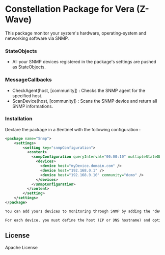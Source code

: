 # Constellation Package for Vera (Z-Wave)

This package monitor your system's hardware, operating-system and networking software via SNMP.

### StateObjects
  - All your SNMP devices registered in the package's settings are pushed as StateObjects.

### MessageCallbacks
  - CheckAgent(host, [community]) : Checks the SNMP agent for the specified host.
  - ScanDevice(host, [community]) : Scans the SNMP device and return all SNMP informations.

### Installation

Declare the package in a Sentinel with the following configuration :

```xml
<package name="Snmp">
	<settings>
		<setting key="snmpConfiguration">
		  <content>
			<snmpConfiguration queryInterval="00:00:10" multipleStateObjectsPerDevice="false">
			  <devices>
				<device host="myDevice.domain.com" />
				<device host="192.168.0.1" />
				<device host="192.168.0.10" community="demo" />
			  </devices>
			</snmpConfiguration>
		  </content>
		</setting>	
	</settings>
</package>

You can add yours devices to monitoring through SNMP by adding the "device" tag.

For each device, you must define the host (IP or DNS hostname) and optionally the community name ('public' if not set).

```
License
----

Apache License